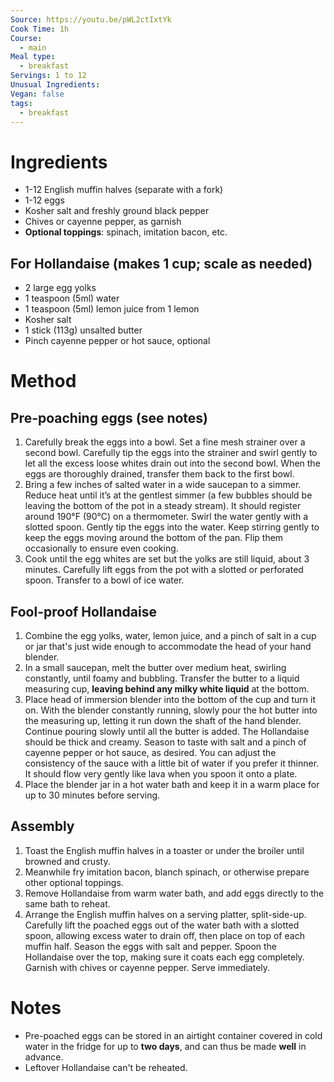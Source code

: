 ```yaml
---
Source: https://youtu.be/pWL2ctIxtYk
Cook Time: 1h
Course:
  - main
Meal type:
  - breakfast
Servings: 1 to 12
Unusual Ingredients: 
Vegan: false
tags:
  - breakfast
---
```

# Ingredients

- 1-12 English muffin halves (separate with a fork)
- 1-12 eggs
- Kosher salt and freshly ground black pepper
- Chives or cayenne pepper, as garnish
- **Optional toppings**: spinach, imitation bacon, etc.

## For Hollandaise (makes 1 cup; scale as needed)

- 2 large egg yolks
- 1 teaspoon (5ml) water
- 1 teaspoon (5ml) lemon juice from 1 lemon
- Kosher salt
- 1 stick (113g) unsalted butter
- Pinch cayenne pepper or hot sauce, optional

# Method

## Pre-poaching eggs (see notes)

1. Carefully break the eggs into a bowl. Set a fine mesh strainer over a second bowl. Carefully tip the eggs into the strainer and swirl gently to let all the excess loose whites drain out into the second bowl. When the eggs are thoroughly drained, transfer them back to the first bowl.
2. Bring a few inches of salted water in a wide saucepan to a simmer. Reduce heat until it’s at the gentlest simmer (a few bubbles should be leaving the bottom of the pot in a steady stream). It should register around 190°F (90°C) on a thermometer. Swirl the water gently with a slotted spoon. Gently tip the eggs into the water. Keep stirring gently to keep the eggs moving around the bottom of the pan. Flip them occasionally to ensure even cooking.
3. Cook until the egg whites are set but the yolks are still liquid, about 3 minutes. Carefully lift eggs from the pot with a slotted or perforated spoon. Transfer to a bowl of ice water.

## Fool-proof Hollandaise

1. Combine the egg yolks, water, lemon juice, and a pinch of salt in a cup or jar that's just wide enough to accommodate the head of your hand blender.
2. In a small saucepan, melt the butter over medium heat, swirling constantly, until foamy and bubbling. Transfer the butter to a liquid measuring cup, **leaving behind any milky white liquid** at the bottom.  
3. Place head of immersion blender into the bottom of the cup and turn it on. With the blender constantly running, slowly pour the hot butter into the measuring up, letting it run down the shaft of the hand blender. Continue pouring slowly until all the butter is added. The Hollandaise should be thick and creamy. Season to taste with salt and a pinch of cayenne pepper or hot sauce, as desired. You can adjust the consistency of the sauce with a little bit of water if you prefer it thinner. It should flow very gently like lava when you spoon it onto a plate.
4. Place the blender jar in a hot water bath and keep it in a warm place for up to 30 minutes before serving.

## Assembly

1. Toast the English muffin halves in a toaster or under the broiler until browned and crusty.
2. Meanwhile fry imitation bacon, blanch spinach, or otherwise prepare other optional toppings.
3. Remove Hollandaise from warm water bath, and add eggs directly to the same bath to reheat.
4. Arrange the English muffin halves on a serving platter, split-side-up. Carefully lift the poached eggs out of the water bath with a slotted spoon, allowing excess water to drain off, then place on top of each muffin half. Season the eggs with salt and pepper. Spoon the Hollandaise over the top, making sure it coats each egg completely. Garnish with chives or cayenne pepper. Serve immediately.

# Notes

- Pre-poached eggs can be stored in an airtight container covered in cold water in the fridge for up to **two days**, and can thus be made **well** in advance.
- Leftover Hollandaise can't be reheated.